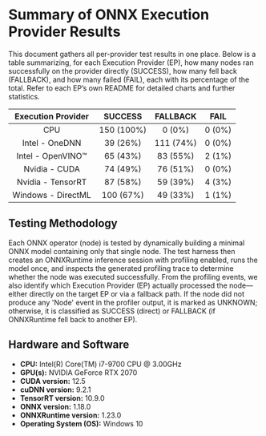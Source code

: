 # Summary of ONNX Execution Provider Results

This document gathers all per-provider test results in one place.  Below is a table summarizing, for each Execution Provider (EP), how many nodes ran successfully on the provider directly (SUCCESS), how many fell back (FALLBACK), and how many failed (FAIL), each with its percentage of the total.  Refer to each EP’s own README for detailed charts and further statistics.

| Execution Provider | SUCCESS | FALLBACK | FAIL |
|:------------------:|:-------:|:--------:|:----:|
| CPU | 150 (100%) | 0 (0%) | 0 (0%) |
| Intel - OneDNN | 39 (26%) | 111 (74%) | 0 (0%) |
| Intel - OpenVINO™ | 65 (43%) | 83 (55%) | 2 (1%) |
| Nvidia - CUDA | 74 (49%) | 76 (51%) | 0 (0%) |
| Nvidia - TensorRT | 87 (58%) | 59 (39%) | 4 (3%) |
| Windows - DirectML | 100 (67%) | 49 (33%) | 1 (1%) |

## Testing Methodology

Each ONNX operator (node) is tested by dynamically building a minimal ONNX model containing only that single node.  The test harness then creates an ONNXRuntime inference session with profiling enabled, runs the model once, and inspects the generated profiling trace to determine whether the node was executed successfully.  From the profiling events, we also identify which Execution Provider (EP) actually processed the node—either directly on the target EP or via a fallback path.  If the node did not produce any 'Node' event in the profiler output, it is marked as UNKNOWN; otherwise, it is classified as SUCCESS (direct) or FALLBACK (if ONNXRuntime fell back to another EP).

## Hardware and Software

- **CPU:** Intel(R) Core(TM) i7-9700 CPU @ 3.00GHz
- **GPU(s):** NVIDIA GeForce RTX 2070
- **CUDA version:** 12.5
- **cuDNN version:** 9.2.1
- **TensorRT version:** 10.9.0
- **ONNX version:** 1.18.0
- **ONNXRuntime version:** 1.23.0
- **Operating System (OS):** Windows 10

